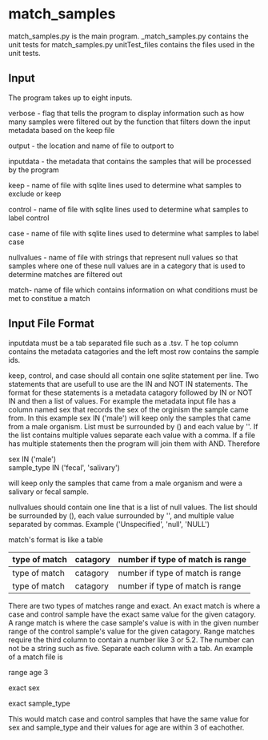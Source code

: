 # match_samples
match_samples.py is the main program. _match_samples.py contains the unit tests for match_samples.py
unitTest_files contains the files used in the unit tests.

## Input 
The program takes up to eight inputs. 

verbose - flag that tells the program to display information such as how many samples were filtered out by the function that filters down the input metadata based on the keep file

output - the location and name of file to outport to

inputdata - the metadata that contains the samples that will be processed by the program

keep - name of file with sqlite lines used to determine what samples to exclude or keep

control - name of file with sqlite lines used to determine what samples to label control

case - name of file with sqlite lines used to determine what samples to label case

nullvalues - name of file with strings that represent null values so that samples where one of these null values are in a category that is used to determine matches are filtered out

match- name of file which contains information on what conditions must be met to constitue a match

## Input File Format
inputdata must be a tab separated file such as a .tsv. T
he top column contains the metadata catagories and the left most row contains the sample ids.

keep, control, and case should all contain one sqlite statement per line. 
Two statements that are usefull to use are the IN and NOT IN statements. 
The format for these statements is a metadata catagory followed by IN or NOT IN and then a list of values. 
For example the metadata input file has a column named sex that records the sex of the orginism the sample came from.
In this example sex IN ('male') will keep only the samples that came from a male organism. 
List must be surrounded by () and each value by ''. 
If the list contains multiple values separate each value with a comma. 
If a file has multiple statements then the program will join them with AND.
Therefore 

sex IN ('male')  
sample_type IN ('fecal', 'salivary') 

will keep only the samples that came from a male organism and were a salivary or fecal sample.

nullvalues should contain one line that is a list of null values. 
The list should be surrounded by (), each value surrounded by '', and multiple value separated by commas.
Example ('Unspecified', 'null', 'NULL')

match's format is like a table 

| type of match | catagory | number if type of match is range |
|-|-|-|
| type of match |  catagory | number if type of match is range |
| type of match | catagory | number if type of match is range |

There are two types of matches range and exact. 
An exact match is where a case and control sample have the exact same value for the given catagory.
A range match is where the case sample's value is with in the given number range of the control sample's value for the given catagory.
Range matches require the third column to contain a number like 3 or 5.2. The number can not be a string such as five.
Separate each column with a tab. An example of a match file is

range age 3

exact sex

exact sample_type

This would match case and control samples that have the same value for sex and sample_type and their values for age are within 3 of eachother. 

